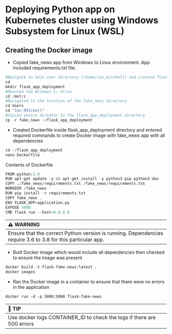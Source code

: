 # Deploying Python app on Kubernetes cluster using Windows Subsystem for Linux (WSL)
## Creating the Docker image
- Copied fake_news app from Windows to Linux environment. App included requirements.txt file.
```python
#Navigate to main user directory (/home/ian_mitchell) and created flask_app_deployment directory
cd
mkdir flask_app_deployment 
#Mounted the Windows C: drive
cd /mnt/c
#Navigated to the location of the fake_news directory 
cd Users
cd "Ian MItchell"
#Copied entire diredtor to the flask_app_deployment directory 
cp -r fake_news ~/flask_app_deployment
```
- Created Dockerfile inside flask_app_deployment directory and entered required commands to create Docker image with fake_news app with all dependencies
```python
cd ~/flask_app_deployment
nano Dockerfile
```
Contents of Dockerfile
```python
FROM python:3.8
RUN apt-get update -y && apt-get install -y python3-pip python3-dev
COPY ./fake_news/requirements.txt /fake_news/requirements.txt
WORKDIR /fake_news
RUN pip install -r requirements.txt
COPY fake_news .
ENV FLASK_APP=application.py
EXPOSE 5000
CMD flask run --host=0.0.0.0
```
| :warning: WARNING          |
|:---------------------------|
| Ensure that the correct Python version is running. Dependencies require 3.6 to 3.8 for this particular app.     |
- Built Docker image which would include all dependencies then checked to ensure the image was present
```python
docker build -t flask-fake-news:latest .
docker images
```
- Ran the Docker image in a container to ensure that there were no errors in the application
```
docker run -d -p 5000:5000 flask-fake-news
``` 
| :memo: TIP          |
|:---------------------------|
| Use docker logs CONTAINER_ID to check the logs if there are 500 errors     |

